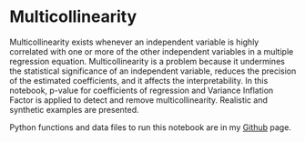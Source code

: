 # Multicollinearity

Multicollinearity exists whenever an independent variable is highly correlated with one or more of the other independent variables in a multiple regression equation. Multicollinearity is a problem because it undermines the statistical significance of an independent variable, reduces the precision of the estimated coefficients, and it affects the interpretability. In this notebook, p-value for coefficients of regression and Variance Inflation Factor is applied to detect and remove multicollinearity. Realistic and synthetic examples are presented.

Python functions and data files to run this notebook are in my [Github](https://github.com/MehdiRezvandehy/Feature_Importance.git) page.
